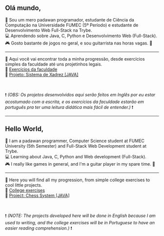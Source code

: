 ## Olá mundo,

:speech_balloon: Sou um mero padawan programador, estudante de Ciência da Computação na Universidade FUMEC (5º Período) e estudante de Desenvolvimento Web Full-Stack na Trybe. <br>
:computer: Aprendendo sobre Java, C, Python e Desenvolvimento Web (Full-Stack). <br>
:video_game: Gosto bastante de jogos no geral, e sou guitarrista nas horas vagas. :guitar: 

------------------------------------------------------------------------------------------------------------------------------

:mag_right: Aqui você vai encontrar toda a minha progressão, desde exercícios simples da faculdade até uns projetinhos legais. <br>
:open_file_folder: [Exercícios da faculdade](https://github.com/GGaldino95/exercicios-faculdade) <br>
:open_file_folder: [Projeto: Sistema de Xadrez [JAVA]](https://github.com/GGaldino95/sistema-xadrez-java) <br>


<br> <br>
:exclamation: <i> (OBS: Os projetos desenvolvidos aqui serão feitos em Inglês por eu estar acostumado com a escrita, e os exercícios da faculdade estarão em português pra ter uma leitura didática mais fácil de entender.) </i> :exclamation:

____________________________________________________________________________________________________________________________
## Hello World,

:speech_balloon: I am a padawan programmer, Computer Science student at FUMEC University (5th Semester) and Full-Stack Web Development student at Trybe. <br>
:computer: Learning about Java, C, Python and Web development (Full-Stack). <br>
:video_game: I really like games in general, and I'm a guitar player in my spare time. :guitar:

-------------------------------------------------- -------------------------------------------------- --------------------------

:mag_right: Here you will find all my progression, from simple college exercises to cool little projects. <br>
:open_file_folder: [College exercises](https://github.com/GGaldino95/exercicios-facúde) <br>
:open_file_folder: [Project: Chess System [JAVA]](https://github.com/GGaldino95/sistema-xadrez-java) <br>


<br> <br>
:exclamation: <i> (NOTE: The projects developed here will be done in English because I am used to writing, and the college exercises will be in Portuguese to have an easier reading comprehension.) </i>:exclamation:

<!--
**GGaldino95/GGaldino95** is a ✨ _special_ ✨ repository because its `README.md` (this file) appears on your GitHub profile.

Here are some ideas to get you started:

- 🔭 I’m currently working on ...
- 🌱 I’m currently learning ...
- 👯 I’m looking to collaborate on ...
- 🤔 I’m looking for help with ...
-  Ask me about ...
- 📫 How to reach me: ...
- 😄 Pronouns: ...
- ⚡ Fun fact: ...
-->
